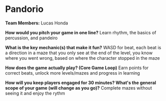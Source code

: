 # Pandorio

**Team Members:** Lucas Honda

**How would you pitch your game in one line?**
Learn rhythm, the basics of percussion, and pandeiro

**What is the key mechanic(s) that make it fun?**
WASD for beat, each beat is a direction in a maze that you only see at the end of the level, you know where you went wrong, based on where the character stopped in the maze

**How does the game actually play? (Core Game Loop)**
Earn points for correct beats, unlock more levels/mazes and progress in learning

**How will you keep players engaged for 30 minutes? What's the general scope of your game (will change as you go)?**
Complete mazes without seeing it and enjoy the rythm